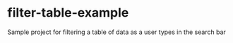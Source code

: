 filter-table-example
====================

Sample project for filtering a table of data as a user types in the search bar
